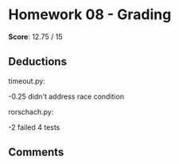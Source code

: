 Homework 08 - Grading
=====================

**Score**: 12.75 / 15

Deductions
----------

timeout.py:

-0.25 didn't address race condition

rorschach.py:

-2 failed 4 tests

Comments
--------
